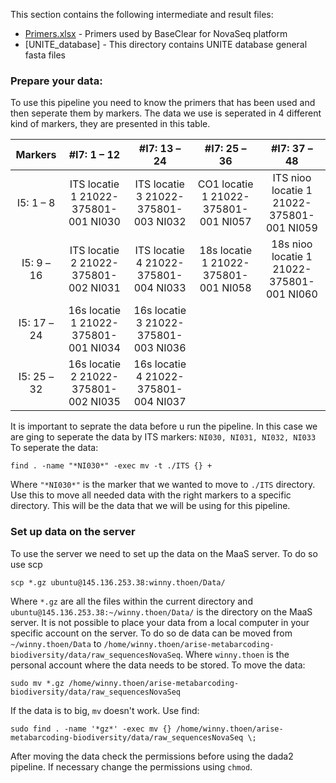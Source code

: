 This section contains the following intermediate and result files:

- [Primers.xlsx](Primers.xlsx) - Primers used by BaseClear for NovaSeq platform
- [UNITE_database] - This directory contains UNITE database general fasta files 

### Prepare your data:

To use this pipeline you need to know the primers that has been used and then seperate them by markers. The data we use is seperated in 4 different kind of markers, they are presented in this table.

| Markers | #I7: 1 – 12    | #I7: 13 – 24    | #I7: 25 – 36 | #I7: 37 – 48 |
| :-----: | :---: | :---: | :---: | :---: |
| I5: 1 – 8 | ITS locatie 1 21022-375801-001 NI030   | ITS locatie 3 21022-375801-003 NI032   | CO1 locatie 1 21022-375801-001 NI057 | ITS nioo locatie 1 21022-375801-001 NI059 |
| I5: 9 – 16 | ITS locatie 2 21022-375801-002 NI031   | ITS locatie 4 21022-375801-004 NI033   | 18s locatie 1 21022-375801-001 NI058 | 18s nioo locatie 1 21022-375801-001 NI060 |
| I5: 17 – 24 | 16s locatie 1 21022-375801-001 NI034   | 16s locatie 3 21022-375801-003 NI036   |  |  |
| I5: 25 – 32 | 16s locatie 2 21022-375801-002 NI035   | 16s locatie 4 21022-375801-004 NI037   |  |  |

It is important to seprate the data before u run the pipeline. In this case we are ging to seperate the data by ITS markers: `NI030, NI031, NI032, NI033`
To seperate the data:

    find . -name "*NI030*" -exec mv -t ./ITS {} +

Where `"*NI030*"` is the marker that we wanted to move to `./ITS` directory.
Use this to move all needed data with the right markers to a specific directory. This will be the data that we will be using for this pipeline. 

### Set up data on the server

To use the server we need to set up the data on the MaaS server. To do so use scp

    scp *.gz ubuntu@145.136.253.38:winny.thoen/Data/

Where `*.gz` are all the files within the current directory and `ubuntu@145.136.253.38:~/winny.thoen/Data/` is the directory on the MaaS server. It is not possible to place your data from a local computer in your specific account on the server. To do so de data can be moved from `~/winny.thoen/Data` to `/home/winny.thoen/arise-metabarcoding-biodiversity/data/raw_sequencesNovaSeq`. Where `winny.thoen` is the personal account where the data needs to be stored. To move the data:
    
    sudo mv *.gz /home/winny.thoen/arise-metabarcoding-biodiversity/data/raw_sequencesNovaSeq
    
If the data is to big, `mv` doesn't work. Use find:

    sudo find . -name '*gz*' -exec mv {} /home/winny.thoen/arise-metabarcoding-biodiversity/data/raw_sequencesNovaSeq \;

    
After moving the data check the permissions before using the dada2 pipeline. If necessary change the permissions using `chmod`.


